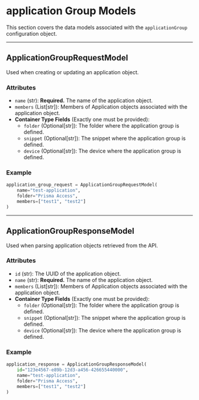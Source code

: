 # application Group Models

This section covers the data models associated with the `applicationGroup` configuration object.

---

## ApplicationGroupRequestModel

Used when creating or updating an application object.

### Attributes

- `name` (str): **Required.** The name of the application object.
- `members` (List[str]): Members of Application objects associated with the application object.
- **Container Type Fields** (Exactly one must be provided):
    - `folder` (Optional[str]): The folder where the application group is defined.
    - `snippet` (Optional[str]): The snippet where the application group is defined.
    - `device` (Optional[str]): The device where the application group is defined.

### Example

<div class="termy">

<!-- termynal -->

```python
application_group_request = ApplicationGroupRequestModel(
    name="test-application",
    folder="Prisma Access",
    members=["test1", "test2"]
)
```

</div>


---

## ApplicationGroupResponseModel

Used when parsing application objects retrieved from the API.

### Attributes

- `id` (str): The UUID of the application object.
- `name` (str): **Required.** The name of the application object.
- `members` (List[str]): Members of Application objects associated with the application object.
- **Container Type Fields** (Exactly one must be provided):
    - `folder` (Optional[str]): The folder where the application group is defined.
    - `snippet` (Optional[str]): The snippet where the application group is defined.
    - `device` (Optional[str]): The device where the application group is defined.

### Example

<div class="termy">

<!-- termynal -->

```python
application_response = ApplicationGroupResponseModel(
    id="123e4567-e89b-12d3-a456-426655440000",
    name="test-application",
    folder="Prisma Access",
    members=["test1", "test2"]
)
```

</div>

